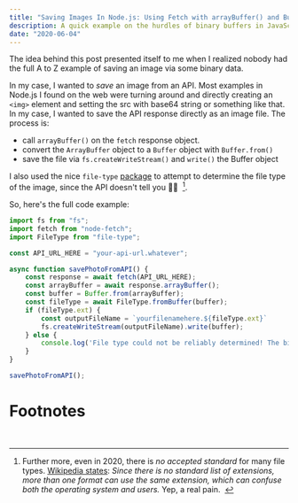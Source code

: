 ```yaml
---
title: "Saving Images In Node.js: Using Fetch with arrayBuffer() and Buffer"
description: A quick example on the hurdles of binary buffers in JavaScript!
date: "2020-06-04"
---
```


The idea behind this post presented itself to me when I realized nobody had the full A to Z example of saving an image via some binary data.

In my case, I wanted to _save_ an image from an API. Most examples in Node.js I found on the web were turning around and directly creating an `<img>` element and setting the src with base64 string or something like that. In my case, I wanted to save the API response directly as an image file. The process is:

- call `arrayBuffer()` on the `fetch` response object.
- convert the `ArrayBuffer` object to a `Buffer` object with `Buffer.from()`
- save the file via `fs.createWriteStream()` and `write()` the Buffer object

I also used the nice `file-type` [package](https://www.npmjs.com/package/file-type) to attempt to determine the file type of the image, since the API doesn't tell you 🤷‍♂️ &nbsp;[^1].

So, here's the full code example:

```javascript
import fs from "fs";
import fetch from "node-fetch";
import FileType from "file-type";

const API_URL_HERE = "your-api-url.whatever";

async function savePhotoFromAPI() {
    const response = await fetch(API_URL_HERE);
    const arrayBuffer = await response.arrayBuffer();
    const buffer = Buffer.from(arrayBuffer);
    const fileType = await FileType.fromBuffer(buffer);
    if (fileType.ext) {
        const outputFileName = `yourfilenamehere.${fileType.ext}`
        fs.createWriteStream(outputFileName).write(buffer);
    } else {
        console.log('File type could not be reliably determined! The binary data may be malformed! No file saved!')
    }
}

savePhotoFromAPI();
```

# Footnotes

[^1]:
    Further more, even in 2020, there is _no accepted standard_ for many file types. 
    [Wikipedia states](https://en.wikipedia.org/wiki/File_format): _Since there is no standard list of extensions, more than one format can use the same extension, which can confuse both the operating system and users._ Yep, a real pain.
&nbsp;

&nbsp;
